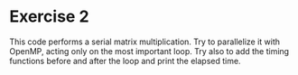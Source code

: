 Exercise 2
==========

This code performs a serial matrix multiplication. Try to parallelize it with OpenMP, acting only on the most important loop. Try also to add the timing functions before and after the loop and print the elapsed time.
